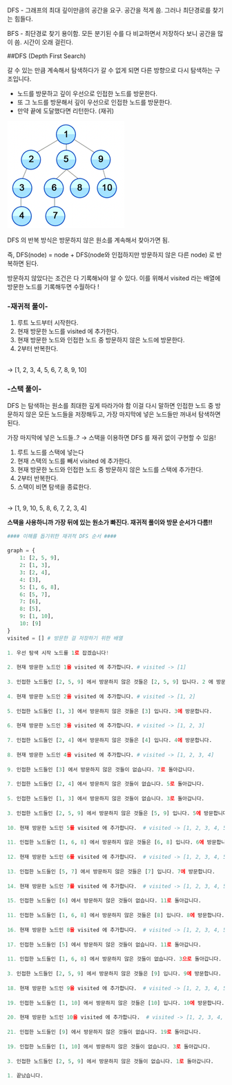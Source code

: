 DFS - 그래프의 최대 깊이만큼의 공간을 요구. 공간을 적게 씀. 그러나 최단경로를 찾기는 힘들다.

BFS - 최단경로 찾기 용이함. 모든 분기된 수를 다 비교하면서 저장하다 보니 공간을 많이 씀. 시간이 오래 걸린다.


##DFS (Depth First Search)

갈 수 있는 만큼 계속해서 탐색하다가 갈 수 없게 되면 다른 방향으로 다시 탐색하는 구조입니다.

- 노드를 방문하고 깊이 우선으로 인접한 노드를 방문한다.
- 또 그 노드를 방문해서 깊이 우선으로 인접한 노드를 방문한다.
- 만약 끝에 도달했다면 리턴한다. (재귀)

![img.png](img.png)

DFS 의 반복 방식은 방문하지 않은 원소를 계속해서 찾아가면 됨.

즉,
DFS(node) = node + DFS(node와 인접하지만 방문하지 않은 다른 node)
로 반복하면 된다.

방문하지 않았다는 조건은 다 기록해놔야 알 수 있다.
이를 위해서 visited 라는 배열에 방문한 노드를 기록해두면 수월하다 !

### -재귀적 풀이-
1. 루트 노드부터 시작한다.
2. 현재 방문한 노드를 visited 에 추가한다.
3. 현재 방문한 노드와 인접한 노드 중 방문하지 않은 노드에 방문한다.
4. 2부터 반복한다.

<br> -> [1, 2, 3, 4, 5, 6, 7, 8, 9, 10]

### -스택 풀이-
DFS 는 탐색하는 원소를 최대한 깊게 따라가야 함
이걸 다시 말하면 인접한 노드 중 방문하지 않은 모든 노드들을 저장해두고,
가장 마지막에 넣은 노드들만 꺼내서 탐색하면 된다. <br>

가장 마지막에 넣은 노드들..? → 스택을 이용하면 DFS 를 재귀 없이 구현할 수 있음!

1. 루트 노드를 스택에 넣는다
2. 현재 스택의 노드를 빼서 visited 에 추가한다.
3. 현재 방문한 노드와 인접한 노드 중 방문하지 않은 노드를 스택에 추가한다.
4. 2부터 반복한다.
5. 스택이 비면 탐색을 종료한다.

<br>-> [1, 9, 10, 5, 8, 6, 7, 2, 3, 4]

**스택을 사용하니까 가장 뒤에 있는 원소가 빠진다. 재귀적 풀이와 방문 순서가 다름!!**
<br> 
```python
#### 이해를 돕기위한 재귀적 DFS 순서 ####

graph = {
    1: [2, 5, 9],
    2: [1, 3],
    3: [2, 4],
    4: [3],
    5: [1, 6, 8],
    6: [5, 7],
    7: [6],
    8: [5],
    9: [1, 10],
    10: [9]
}
visited = [] # 방문한 걸 저장하기 위한 배열

1. 우선 탐색 시작 노드를 1로 잡겠습니다!

2. 현재 방문한 노드인 1을 visited 에 추가합니다. # visited -> [1]

3. 인접한 노드들인 [2, 5, 9] 에서 방문하지 않은 것들은 [2, 5, 9] 입니다. 2 에 방문합니다.

4. 현재 방문한 노드인 2을 visited 에 추가합니다. # visited -> [1, 2]

5. 인접한 노드들인 [1, 3] 에서 방문하지 않은 것들은 [3] 입니다. 3에 방문합니다.

6. 현재 방문한 노드인 3을 visited 에 추가합니다. # visited -> [1, 2, 3]

7. 인접한 노드들인 [2, 4] 에서 방문하지 않은 것들은 [4] 입니다. 4에 방문합니다.

8. 현재 방문한 노드인 4을 visited 에 추가합니다. # visited -> [1, 2, 3, 4]

9. 인접한 노드들인 [3] 에서 방문하지 않은 것들이 없습니다. 7로 돌아갑니다.

7. 인접한 노드들인 [2, 4] 에서 방문하지 않은 것들이 없습니다. 5로 돌아갑니다.

5. 인접한 노드들인 [1, 3] 에서 방문하지 않은 것들이 없습니다. 3로 돌아갑니다.

3. 인접한 노드들인 [2, 5, 9] 에서 방문하지 않은 것들은 [5, 9] 입니다. 5에 방문합니다.

10. 현재 방문한 노드인 5를 visited 에 추가합니다.  # visited -> [1, 2, 3, 4, 5]

11. 인접한 노드들인 [1, 6, 8] 에서 방문하지 않은 것들은 [6, 8] 입니다. 6에 방문합니다.

12. 현재 방문한 노드인 6를 visited 에 추가합니다.  # visited -> [1, 2, 3, 4, 5, 6]

13. 인접한 노드들인 [5, 7] 에서 방문하지 않은 것들은 [7] 입니다. 7에 방문합니다.

14. 현재 방문한 노드인 7를 visited 에 추가합니다.  # visited -> [1, 2, 3, 4, 5, 6, 7]

15. 인접한 노드들인 [6] 에서 방문하지 않은 것들이 없습니다. 11로 돌아갑니다.

11. 인접한 노드들인 [1, 6, 8] 에서 방문하지 않은 것들은 [8] 입니다. 8에 방문합니다.

16. 현재 방문한 노드인 8을 visited 에 추가합니다.  # visited -> [1, 2, 3, 4, 5, 6, 7, 8]

17. 인접한 노드들인 [5] 에서 방문하지 않은 것들이 없습니다. 11로 돌아갑니다.

11. 인접한 노드들인 [1, 6, 8] 에서 방문하지 않은 것들이 없습니다. 3으로 돌아갑니다.

3. 인접한 노드들인 [2, 5, 9] 에서 방문하지 않은 것들은 [9] 입니다. 9에 방문합니다.

18. 현재 방문한 노드인 9을 visited 에 추가합니다.  # visited -> [1, 2, 3, 4, 5, 6, 7, 8, 9]

19. 인접한 노드들인 [1, 10] 에서 방문하지 않은 것들은 [10] 입니다. 10에 방문합니다.

20. 현재 방문한 노드인 10을 visited 에 추가합니다.  # visited -> [1, 2, 3, 4, 5, 6, 7, 8, 9, 10]

21. 인접한 노드들인 [9] 에서 방문하지 않은 것들이 없습니다. 19로 돌아갑니다.

19. 인접한 노드들인 [1, 10] 에서 방문하지 않은 것들이 없습니다. 3로 돌아갑니다.

3. 인접한 노드들인 [2, 5, 9] 에서 방문하지 않은 것들이 없습니다. 1로 돌아갑니다.

1. 끝났습니다.

